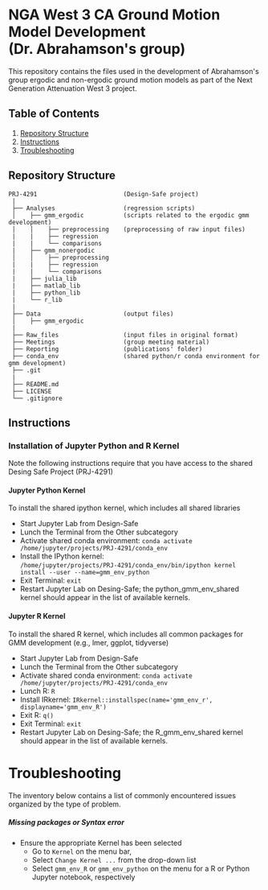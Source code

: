 # NGA West 3 CA Ground Motion Model Development <br> (Dr. Abrahamson's group)
This repository contains the files used in the development of Abrahamson's group ergodic and non-ergodic ground motion models as part of the Next Generation Attenuation West 3 project.

## Table of Contents
1. [Repository Structure](#repository-structure)
2. [Instructions](#instructions)
3. [Troubleshooting](#troubleshooting)

## Repository Structure
    PRJ-4291                        (Design-Safe project)
     |
     ├── Analyses                   (regression scripts)
     │    ├── gmm_ergodic           (scripts related to the ergodic gmm development)
     │    │    ├── preprocessing    (preprocessing of raw input files)
     |    |    ├── regression
     |    |    └── comparisons
     |    ├── gmm_nonergodic
     │    │    ├── preprocessing
     |    |    ├── regression
     |    |    └── comparisons
     |    ├── julia_lib
     |    ├── matlab_lib
     |    ├── python_lib
     |    └── r_lib
     |
     ├── Data                       (output files)
     │    ├── gmm_ergodic
     |
     ├── Raw_files                  (input files in original format)
     ├── Meetings                   (group meeting material)
     ├── Reporting                  (publications' folder)
     ├── conda_env                  (shared python/r conda environment for gmm development)
     ├── .git 
     |
     ├── README.md 
     ├── LICENSE 
     └── .gitignore                       

## Instructions
### Installation of Jupyter Python and R  Kernel 
Note the following instructions require that you have access to the shared Desing Safe Project (PRJ-4291)

#### Jupyter Python Kernel
To install the shared ipython kernel, which includes all shared libraries
* Start Jupyter Lab from Design-Safe
* Lunch the Terminal from the Other subcategory
* Activate shared conda environment: `conda activate /home/jupyter/projects/PRJ-4291/conda_env`
* Install the IPython kernel: <br> `/home/jupyter/projects/PRJ-4291/conda_env/bin/ipython kernel install --user --name=gmm_env_python`
* Exit Terminal: `exit`
* Restart Jupyter Lab on Desing-Safe; the python_gmm_env_shared kernel should appear in the list of available kernels.
#### Jupyter R Kernel
To install the shared R kernel, which includes all common packages for GMM development (e.g., lmer, ggplot, tidyverse)
* Start Jupyter Lab from Design-Safe
* Lunch the Terminal from the Other subcategory
* Activate shared conda environment: `conda activate /home/jupyter/projects/PRJ-4291/conda_env`
* Lunch R: `R`
* Install IRkernel: `IRkernel::installspec(name='gmm_env_r', displayname='gmm_env_R')`
* Exit R: `q()`
* Exit Terminal: `exit`
* Restart Jupyter Lab on Desing-Safe; the R_gmm_env_shared kernel should appear in the list of available kernels.

# Troubleshooting
The inventory below contains a list of commonly encountered issues organized by the type of problem.

##### Missing packages or Syntax error
 * Ensure the appropriate Kernel has been selected
   * Go to `Kernel` on the menu bar,
   * Select `Change Kernel ...` from the drop-down list
   * Select `gmm_env_R` or `gmm_env_python` on the menu for a R or Python Jupyter notebook, respectively 
